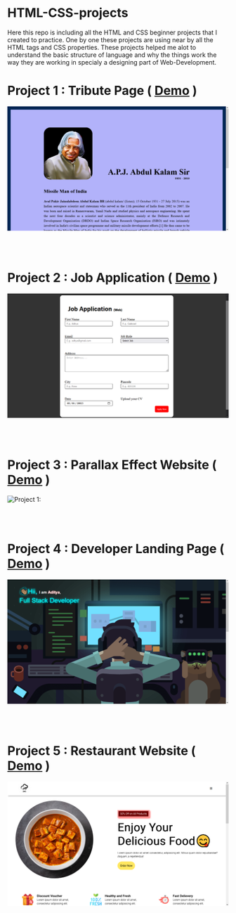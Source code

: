 # HTML-CSS-projects

Here this repo is including all the HTML and CSS beginner projects that I created to practice. 
One by one these projects are using near by all the HTML tags and CSS properties. 
These projects helped me alot to understand the basic structure of language and why the things
work the way they are working in specialy a designing part of Web-Development.


# Project 1 : Tribute Page ( <a href="https://youtu.be/-tj_CIJjFmo" target="_blank">Demo</a> ) 
![Project 1: ](https://github.com/AaadityaG/HTML-CSS-projects/blob/main/Presenting%20Projects/p1.png)

<br /><br />

# Project 2 : Job Application ( <a href="https://youtu.be/MniKDyDHXg8" target="_blank">Demo</a> ) 
![Project 1: ](https://github.com/AaadityaG/HTML-CSS-projects/blob/main/Presenting%20Projects/p2.png)

<br /><br />

# Project 3 : Parallax Effect Website ( <a href="https://youtu.be/VwWZx_JvED0" target="_blank">Demo</a> ) 
![Project 1: ](https://github.com/AaadityaG/HTML-CSS-projects/blob/main/Presenting%20Projects/p3.gif)

<br /><br />

# Project 4 : Developer Landing Page ( <a href="https://youtu.be/xFFn653fzuM" target="_blank">Demo</a> ) 
![Project 1: ](https://github.com/AaadityaG/HTML-CSS-projects/blob/main/Presenting%20Projects/p4.png)

<br /><br />

# Project 5 : Restaurant Website ( <a href="https://youtu.be/5Uaj7uPiqx8" target="_blank">Demo</a> ) 
![Project 5: ](https://github.com/AaadityaG/HTML-CSS-projects/blob/main/Presenting%20Projects/p5.png)
